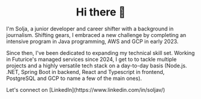 <h1 align="center">Hi there 👋</h1>
<p><align="center">I'm Solja, a junior developer and career shifter with a background in journalism. Shifting gears, I embraced a new challenge by completing an intensive program in Java programming, AWS and GCP in early 2023.</p>

<p>Since then, I've been dedicated to expanding my technical skill set. Working in Futurice's managed services since 2024, I get to to tackle multiple projects and a highly versatile tech stack on a day-to-day basis (Node.js. .NET, Spring Boot in backend, React and Typescript in frontend, PostgreSQL and GCP to name a few of the main ones).</p>

<p>Let's connect on [LinkedIn](https://www.linkedin.com/in/soljav/)</p>
